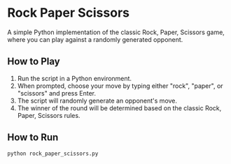 # Rock Paper Scissors

A simple Python implementation of the classic Rock, Paper, Scissors game, where you can play against a randomly generated opponent.

## How to Play

1. Run the script in a Python environment.
2. When prompted, choose your move by typing either "rock", "paper", or "scissors" and press Enter.
3. The script will randomly generate an opponent's move.
4. The winner of the round will be determined based on the classic Rock, Paper, Scissors rules.

## How to Run

```bash
python rock_paper_scissors.py
```
